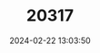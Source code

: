 ---
title: "20317"
category: "Solegnathus robustus"
draft: false
date: 2024-02-22 13:03:50
languages:
  English: ["Robust Spiny Pipehorse", "强壮刀海龙", "Robust Pipehorse"]
  Chinese: ["強壯刀海龍"]
---